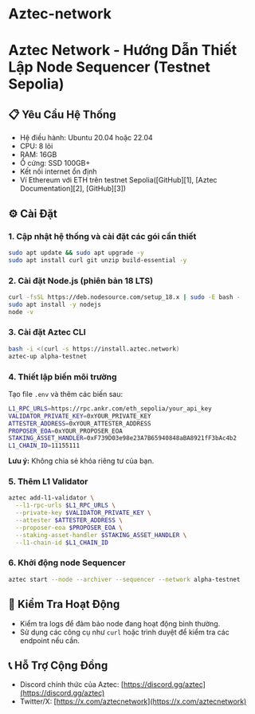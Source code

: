 # Aztec-network

# Aztec Network - Hướng Dẫn Thiết Lập Node Sequencer (Testnet Sepolia)

## 📋 Yêu Cầu Hệ Thống

* Hệ điều hành: Ubuntu 20.04 hoặc 22.04
* CPU: 8 lõi
* RAM: 16GB
* Ổ cứng: SSD 100GB+
* Kết nối internet ổn định
* Ví Ethereum với ETH trên testnet Sepolia([GitHub][1], [Aztec Documentation][2], [GitHub][3])

## ⚙️ Cài Đặt

### 1. Cập nhật hệ thống và cài đặt các gói cần thiết

```bash
sudo apt update && sudo apt upgrade -y
sudo apt install curl git unzip build-essential -y
```

### 2. Cài đặt Node.js (phiên bản 18 LTS)

```bash
curl -fsSL https://deb.nodesource.com/setup_18.x | sudo -E bash -
sudo apt install -y nodejs
node -v
```

### 3. Cài đặt Aztec CLI

```bash
bash -i <(curl -s https://install.aztec.network)
aztec-up alpha-testnet
```

### 4. Thiết lập biến môi trường

Tạo file `.env` và thêm các biến sau:

```bash
L1_RPC_URLS=https://rpc.ankr.com/eth_sepolia/your_api_key
VALIDATOR_PRIVATE_KEY=0xYOUR_PRIVATE_KEY
ATTESTER_ADDRESS=0xYOUR_ATTESTER_ADDRESS
PROPOSER_EOA=0xYOUR_PROPOSER_EOA
STAKING_ASSET_HANDLER=0xF739D03e98e23A7B65940848aBA8921fF3bAc4b2
L1_CHAIN_ID=11155111
```

**Lưu ý:** Không chia sẻ khóa riêng tư của bạn.

### 5. Thêm L1 Validator

```bash
aztec add-l1-validator \
  --l1-rpc-urls $L1_RPC_URLS \
  --private-key $VALIDATOR_PRIVATE_KEY \
  --attester $ATTESTER_ADDRESS \
  --proposer-eoa $PROPOSER_EOA \
  --staking-asset-handler $STAKING_ASSET_HANDLER \
  --l1-chain-id $L1_CHAIN_ID
```

### 6. Khởi động node Sequencer

```bash
aztec start --node --archiver --sequencer --network alpha-testnet
```

## 🧪 Kiểm Tra Hoạt Động

* Kiểm tra logs để đảm bảo node đang hoạt động bình thường.
* Sử dụng các công cụ như `curl` hoặc trình duyệt để kiểm tra các endpoint nếu cần.

## 📞 Hỗ Trợ Cộng Đồng

* Discord chính thức của Aztec: [https://discord.gg/aztec](https://discord.gg/aztec)
* Twitter/X: [https://x.com/aztecnetwork](https://x.com/aztecnetwork)




